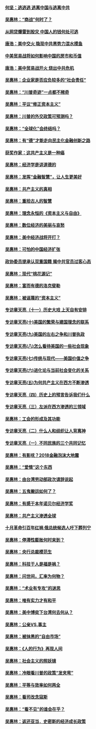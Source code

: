 #### [何坚：逃逃逃 逃离中国与逃离中共](../pages/nsc423/n10592891.md?t=10141234) 

#### [吴惠林：“商战”何时了？](../pages/nsc423/n10573558.md?t=10141234) 

#### [从网贷爆雷到股灾 中国人的钱何处可逃](../pages/nsc423/n10572800.md?t=10141234) 

#### [唐浩：美中交火 隐现中共黑势力混水摸鱼](../pages/nsc423/n10544040.md?t=10141234) 

#### [中美贸易战将如何影响中国的房市和币值](../pages/nsc423/n10543697.md?t=10141234) 

#### [唐浩：美中贸易战开火 烧出中共危机](../pages/nsc423/n10540126.md?t=10141234) 

#### [吴惠林：企业家是否应负较多的“社会责任”](../pages/nsc423/n10535022.md?t=10141234) 

#### [吴惠林：“川普奇迹”一点都不稀奇](../pages/nsc423/n10512808.md?t=10141234) 

#### [吴惠林：平议“修正资本主义”](../pages/nsc423/n10495724.md?t=10141234) 

#### [吴惠林：川普的外交政策可预测吗？](../pages/nsc423/n10462387.md?t=10141234) 

#### [吴惠林：“全球化”会终结吗？](../pages/nsc423/n10452838.md?t=10141234) 

#### [吴惠林：有“德”才能走向民主化金融创新之路](../pages/nsc423/n10432292.md?t=10141234) 

#### [获奖作家：这共产主义是一种癌](../pages/nsc423/n10431541.md?t=10141234) 

#### [吴惠林：经济学是讲道德的](../pages/nsc423/n10398014.md?t=10141234) 

#### [吴惠林：发挥“金融智慧”，让人生更美好](../pages/nsc423/n10375019.md?t=10141234) 

#### [吴惠林：共产主义的真相](../pages/nsc423/n10351394.md?t=10141234) 

#### [吴惠林：重拾古人的智慧](../pages/nsc423/n10337691.md?t=10141234) 

#### [吴惠林：理念永恒的《资本主义与自由》](../pages/nsc423/n10316274.md?t=10141234) 

#### [吴惠林：数位经济的美丽与哀愁](../pages/nsc423/n10292946.md?t=10141234) 

#### [吴惠林：美中经济战将开打？](../pages/nsc423/n10258825.md?t=10141234) 

#### [吴惠林：可怕的中国经济扩张](../pages/nsc423/n10219147.md?t=10141234) 

#### [政协委员提承认双重国籍 揭中共官员过客心态](../pages/nsc423/n10208809.md?t=10141234) 

#### [吴惠林：现代“桃花源记”](../pages/nsc423/n10185234.md?t=10141234) 

#### [吴惠林：富而有德的洛克斐勒](../pages/nsc423/n10142264.md?t=10141234) 

#### [吴惠林：被诬蔑的“资本主义”](../pages/nsc423/n10124816.md?t=10141234) 

#### [专访章天亮（十一）历史大戏 上天自有安排](../pages/nsc423/n10094905.md?t=10141234) 

#### [专访章天亮(十)美国的繁荣与建国理念的联系](../pages/nsc423/n10094899.md?t=10141234) 

#### [专访章天亮(九)美国的左右之争和川普执政](../pages/nsc423/n10094889.md?t=10141234) 

#### [专访章天亮(八)怎么看待美国的一些社会现象](../pages/nsc423/n10094857.md?t=10141234) 

#### [专访章天亮(七)传统与现代——美国价值之争](../pages/nsc423/n10093140.md?t=10141234) 

#### [专访章天亮(六)进化论与当前社会变化的关系](../pages/nsc423/n10092036.md?t=10141234) 

#### [专访章天亮(五)为何共产主义在西方不断渗透](../pages/nsc423/n10083620.md?t=10141234) 

#### [专访章天亮（四）历史上的预言告诉我们什么](../pages/nsc423/n10083606.md?t=10141234) 

#### [专访章天亮（三）左派在西方渗透的三领域](../pages/nsc423/n10081115.md?t=10141234) 

#### [吴惠林：工会的形成及其功能](../pages/nsc423/n10080633.md?t=10141234) 

#### [专访章天亮（二）什么人和组织让人背离神](../pages/nsc423/n10076637.md?t=10141234) 

#### [专访章天亮（一）不同民族的三个共同记忆](../pages/nsc423/n10074188.md?t=10141234) 

#### [吴惠林：有影呒？2018金融泡沫大地震](../pages/nsc423/n10040534.md?t=10141234) 

#### [吴惠林：“爱情”这个东西](../pages/nsc423/n10019423.md?t=10141234) 

#### [吴惠林：由台湾劳动部政次请辞说起](../pages/nsc423/n9979679.md?t=10141234) 

#### [吴惠林：五鬼搬运如何了？](../pages/nsc423/n9925338.md?t=10141234) 

#### [吴惠林：有感于本年诺贝尔经济学奖](../pages/nsc423/n9871883.md?t=10141234) 

#### [吴惠林：共产主义渗透全球](../pages/nsc423/n9812748.md?t=10141234) 

#### [十月革命引百年红祸 俄总统候选人吁下葬列宁](../pages/nsc423/n9810182.md?t=10141234) 

#### [吴惠林：停滞性膨胀何时来到？](../pages/nsc423/n9764136.md?t=10141234) 

#### [吴惠林：央行总裁模范生](../pages/nsc423/n9728134.md?t=10141234) 

#### [吴惠林：科技于人是福是祸？](../pages/nsc423/n9672982.md?t=10141234) 

#### [吴惠林：问世间，汇率为何物？](../pages/nsc423/n9621788.md?t=10141234) 

#### [吴惠林：“术业有专攻”的迷思](../pages/nsc423/n9580363.md?t=10141234) 

#### [吴惠林：唯有实力才有和平](../pages/nsc423/n9529599.md?t=10141234) 

#### [吴惠林：美中博奕下台湾何去何从？](../pages/nsc423/n9483598.md?t=10141234) 

#### [吴惠林：公亲VS.事主](../pages/nsc423/n9425637.md?t=10141234) 

#### [吴惠林：被抹黑的“自由市场”](../pages/nsc423/n9351545.md?t=10141234) 

#### [吴惠林：《人的行为》再现人间](../pages/nsc423/n9296339.md?t=10141234) 

#### [吴惠林：社会主义的照妖镜](../pages/nsc423/n9243460.md?t=10141234) 

#### [吴惠林：冷眼看川普的政策“发夹弯”](../pages/nsc423/n9120684.md?t=10141234) 

#### [吴惠林：平等与效率如何两全](../pages/nsc423/n9075430.md?t=10141234) 

#### [吴惠林：看司改念寇斯](../pages/nsc423/n9024915.md?t=10141234) 

#### [吴惠林：“看不见”的谁会在乎？](../pages/nsc423/n8977488.md?t=10141234) 

#### [吴惠林：返还亚当．史密斯的经济成长政策](../pages/nsc423/n8931896.md?t=10141234) 

